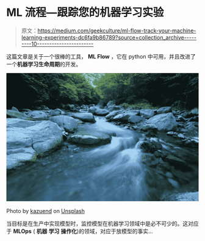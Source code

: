 # ML 流程—跟踪您的机器学习实验

> 原文：<https://medium.com/geekculture/ml-flow-track-your-machine-learning-experiments-dc6fa9b86789?source=collection_archive---------10----------------------->

这篇文章是关于一个很棒的工具， **ML Flow** ，它在 python 中可用，并且改进了一个**机器学习生命周期**的开发。

![](img/1a20ec360937e9a036bd0b9edb13a588.png)

Photo by [kazuend](https://unsplash.com/@kazuend?utm_source=medium&utm_medium=referral) on [Unsplash](https://unsplash.com?utm_source=medium&utm_medium=referral)

当目标是在生产中实现模型时，监控模型在机器学习领域中是必不可少的。这对应于 **MLOps** ( **机器** **学习** **操作化**)的领域，对应于放模型的事实…